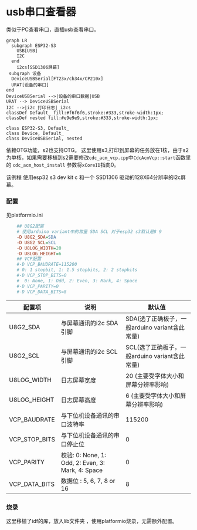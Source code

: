 # usb串口查看器
类似于PC查看串口，直插usb查看串口。



```mermaid
graph LR
  subgraph ESP32-S3
    USB[USB]
    I2C
  end
	i2cs[SSD1306屏幕]
 subgraph 设备
  DeviceUSBSerial[FT23x/ch34x/CP210x]
  URAT[设备的串口]
end
DeviceUSBSerial -->|设备的串口数据|USB 
URAT --> DeviceUSBSerial
I2C -->|i2c 打印日志| i2cs
classDef Default_ fill:#f6f6f6,stroke:#333,stroke-width:1px;
classDef nested fill:#e9e9e9,stroke:#333,stroke-width:1px;

class ESP32-S3, Default_
class Device, Default_
class DeviceUSBSerial, nested
```

依赖OTG功能，s2也支持OTG。 这里使用s3,打印到屏幕的任务放在1核，由于s2为单核，如果需要移植到s2需要修改`cdc_acm_vcp.cpp`中`CdcAcmVcp::start`函数里的 `cdc_acm_host_install` 参数将`xCoreID`指向0。



该例程 使用esp32 s3 dev kit c 和一个 SSD1306 驱动的128X64分辨率的i2c屏幕。

### 配置

见platformio.ini

```ini
    ## U8G2配置
    # 使用arduino variant中的常量 SDA SCL 对于esp32 s3默认是8 9
    -D U8G2_SDA=SDA
    -D U8G2_SCL=SCL
    -D U8LOG_WIDTH=20
    -D U8LOG_HEIGHT=6
    ## VCP配置
    #-D VCP_BAUDRATE=115200
    # 0: 1 stopbit, 1: 1.5 stopbits, 2: 2 stopbits
    #-D VCP_STOP_BITS=0
    #  0: None, 1: Odd, 2: Even, 3: Mark, 4: Space
    #-D VCP_PARITY=0
    #-D VCP_DATA_BITS=8
```

| 配置项        | 说明                                              | 默认值                                         |
| ------------- | ------------------------------------------------- | ---------------------------------------------- |
| U8G2_SDA      | 与屏幕通讯的i2c SDA引脚                           | SDA(选了正确板子，一般arduino variant含此常量) |
| U8G2_SCL      | 与屏幕通讯的i2c SCL引脚                           | SCL(选了正确板子，一般arduino variant含此常量) |
| U8LOG_WIDTH   | 日志屏幕宽度                                      | 20 (主要受字体大小和屏幕分辨率影响)            |
| U8LOG_HEIGHT  | 日志屏幕高度                                      | 6 (主要受字体大小和屏幕分辨率影响)             |
| VCP_BAUDRATE  | 与下位机设备通讯的串口波特率                      | 115200                                         |
| VCP_STOP_BITS | 与下位机设备通讯的串口停止位                      | 0                                              |
| VCP_PARITY    | 校验: 0: None, 1: Odd, 2: Even, 3: Mark, 4: Space | 0                                              |
| VCP_DATA_BITS | 数据位 : 5, 6, 7, 8 or 16                         | 8                                              |

### 烧录

这里移植了idf的库，放入lib文件夹 ，使用platformio烧录，无需额外配置。